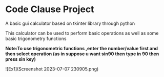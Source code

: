 # Code Clause Project
A  basic gui calculator based on tkinter library through python

This calculator can be used to perform basic operations as well as some basic trigonometry functions

**Note:To use trigonometric functions ,enter the number/value first and then select operation (as in suppose u want sin90
then type in 90 then press sin key)**

![Ex1](Screenshot 2023-07-07 230905.png)
